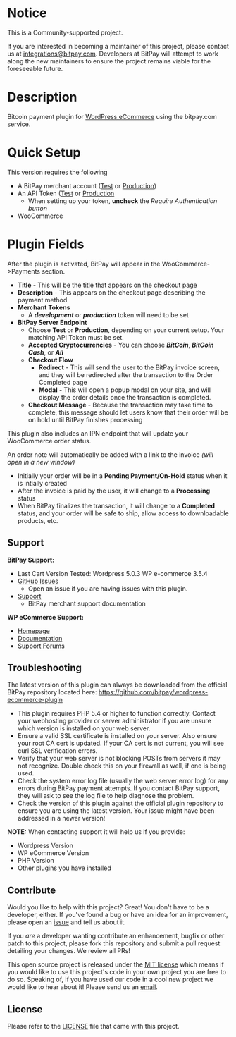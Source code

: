 # Notice

This is a Community-supported project.

If you are interested in becoming a maintainer of this project, please contact us at integrations@bitpay.com. Developers at BitPay will attempt to work along the new maintainers to ensure the project remains viable for the foreseeable future.

# Description

Bitcoin payment plugin for [WordPress eCommerce](https://wordpress.org/plugins/wp-e-commerce/) using the bitpay.com service.

# Quick Setup

This version requires the following

* A BitPay merchant account ([Test](http://test.bitpay.com) or [Production](http://www.bitpay.com))
* An API Token ([Test](https://test.bitpay.com/dashboard/merchant/api-tokens) or [Production](https://bitpay.com/dashboard/merchant/api-tokens)
	* When setting up your token, **uncheck** the *Require Authentication button*
* WooCommerce

# Plugin Fields

After the plugin is activated, BitPay will appear in the WooCommerce->Payments section.

* **Title** - This will be the title that appears on the checkout page
* **Description** - This appears on the checkout page describing the payment method
* **Merchant Tokens**
	* A ***development*** or ***production*** token will need to be set
* **BitPay Server Endpoint**
	* Choose **Test** or **Production**, depending on your current setup.  Your matching API Token must be set.
	* **Accepted Cryptocurrencies** - You can choose ***BitCoin***, ***BitCoin Cash***, or ***All***
	* **Checkout Flow**
		* **Redirect** - This will send the user to the BitPay invoice screen, and they will be redirected after the transaction to the Order Completed page
		* **Modal** - This will open a popup modal on your site, and will display the order details once the transaction is completed.
	* **Checkout Message** - Because the transaction may take time to complete, this message should let users know that their order will be on hold until BitPay finishes processing

This plugin also includes an IPN endpoint that will update  your WooCommerce order status.

An order note will automatically be added with a link to the invoice *(will open in a new window)*

* Initially your order will be in a **Pending Payment/On-Hold** status when it is intially created
* After the invoice is paid by the user, it will change to a **Processing** status
* When BitPay finalizes the transaction, it will change to a **Completed** status, and your order will be safe to ship, allow access to downloadable products, etc.



## Support

**BitPay Support:**

* Last Cart Version Tested: Wordpress 5.0.3 WP e-commerce 3.5.4
* [GitHub Issues](https://github.com/bitpay/wordpress-ecommerce-plugin/issues)
  * Open an issue if you are having issues with this plugin.
* [Support](https://help.bitpay.com)
  * BitPay merchant support documentation

**WP eCommerce Support:**

* [Homepage](https://wpecommerce.org/)
* [Documentation](http://docs.wpecommerce.org/)
* [Support Forums](https://wordpress.org/support/plugin/wp-e-commerce)

## Troubleshooting

The latest version of this plugin can always be downloaded from the official BitPay repository located here: https://github.com/bitpay/wordpress-ecommerce-plugin

* This plugin requires PHP 5.4 or higher to function correctly. Contact your webhosting provider or server administrator if you are unsure which version is installed on your web server.
* Ensure a valid SSL certificate is installed on your server. Also ensure your root CA cert is updated. If your CA cert is not current, you will see curl SSL verification errors.
* Verify that your web server is not blocking POSTs from servers it may not recognize. Double check this on your firewall as well, if one is being used.
* Check the system error log file (usually the web server error log) for any errors during BitPay payment attempts. If you contact BitPay support, they will ask to see the log file to help diagnose the problem.
* Check the version of this plugin against the official plugin repository to ensure you are using the latest version. Your issue might have been addressed in a newer version!

**NOTE:** When contacting support it will help us if you provide:

* Wordpress Version
* WP eCommerce Version
* PHP Version
* Other plugins you have installed

## Contribute

Would you like to help with this project?  Great!  You don't have to be a developer, either.  If you've found a bug or have an idea for an improvement, please open an [issue](https://github.com/bitpay/wordpress-ecommerce-plugin/issues) and tell us about it.

If you *are* a developer wanting contribute an enhancement, bugfix or other patch to this project, please fork this repository and submit a pull request detailing your changes.  We review all PRs!

This open source project is released under the [MIT license](http://opensource.org/licenses/MIT) which means if you would like to use this project's code in your own project you are free to do so.  Speaking of, if you have used our code in a cool new project we would like to hear about it!  Please send us an [email](mailto:integrations@bitpay.com).

## License

Please refer to the [LICENSE](https://github.com/bitpay/wordpress-ecommerce-plugin/blob/master/LICENSE) file that came with this project.
